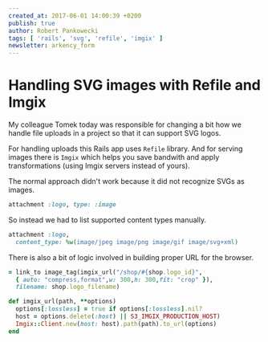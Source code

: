 ```yaml
---
created_at: 2017-06-01 14:00:39 +0200
publish: true
author: Robert Pankowecki
tags: [ 'rails', 'svg', 'refile', 'imgix' ]
newsletter: arkency_form
---
```


# Handling SVG images with Refile and Imgix

My colleague Tomek today was responsible for changing a bit how we
handle file uploads in a project so that it can support SVG logos.

For handling uploads this Rails app uses `Refile` library. And
for serving images there is `Imgix` which helps you save bandwith
and apply transformations (using Imgix servers instead of yours).

<!-- more -->

The normal approach didn't work because it did not recognize SVGs
as images.

```ruby
attachment :logo, type: :image
```

So instead we had to list supported content types manually.

```ruby
attachment :logo, 
  content_type: %w(image/jpeg image/png image/gif image/svg+xml)
```

There is also a bit of logic involved in building proper URL for
the browser.

```ruby
= link_to image_tag(imgix_url("/shop/#{shop.logo_id}",
  { auto: "compress,format",w: 300,h: 300,fit: "crop" }),
  filename: shop.logo_filename)
```

```ruby
def imgix_url(path, **options)
  options[:lossless] = true if options[:lossless].nil?
  host = options.delete(:host) || S3_IMGIX_PRODUCTION_HOST)
  Imgix::Client.new(host: host).path(path).to_url(options)
end
```
